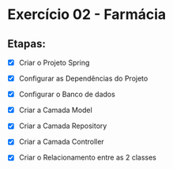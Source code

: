 <h1>Exercício 02 - Farmácia</h1>



<h2>Etapas:</h2>


- [x] Criar o Projeto Spring
- [x] Configurar as Dependências do Projeto
- [x] Configurar o Banco de dados
- [x] Criar a Camada Model
- [x] Criar a Camada Repository
- [x] Criar a Camada Controller
- [x] Criar o Relacionamento entre as 2 classes

